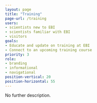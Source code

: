 ```yaml
---
layout: page
title: "Training"
page-url: /training
users:
- scientists new to EBI
- scientists familiar with EBI
- visitors
goals:
- Educate and update on training at EBI 
- Connect to an upcoming training course
priority: 3
role:
- branding
- informational
- navigational
position-vertical: 20
position-horizontal: 55
---
```


No further description.
